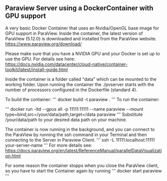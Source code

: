 ## Paraview Server using a DockerContainer with GPU support
A very basic Docker Container that uses an Nvidia/OpenGL base image for GPU support in ParaView.
Inside the container, the latest version of ParaView (5.12.0) is downloaded and installed from the ParaView website.
https://www.paraview.org/download/

Please make sure that you have a NVIDIA GPU and your Docker is set up to use the GPU.
For details see here: https://docs.nvidia.com/datacenter/cloud-native/container-toolkit/latest/install-guide.html

Inside the container is a folder called "data" which can be mounted to the working folder.
Upon running the container the ./pvserver starts with the number of processors configured in the Dockerfile (standard 4).

To build the container:
'''
docker build -t paraview .
'''
To run the container:

'''
docker run -itd --gpus all -p 11111:11111 --name paraview --mount type=bind,src=/your/data/path,target=/data paraview
'''
Substitute /your/data/path to your desired data path on your machine.


The container is now running in the background, and you can connect to the ParaView by running the ssh command in your Terminal and then connecting to the Server in Paraview Client.
'''
ssh -L 11111:localhost:11111 your-server-name
'''
For more details see: https://docs.paraview.org/en/latest/ReferenceManual/parallelDataVisualization.html

For some reason the container stopps when you close the ParaView client, so you have to start the Container again by running
'''
docker start paraview
'''
